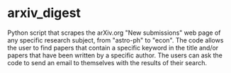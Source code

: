 # arxiv_digest

Python script that scrapes the arXiv.org "New submissions" web page of any specific research subject, from "astro-ph" to "econ".  The code allows the user to find papers that contain a specific keyword in the title and/or papers that have been written by a specific author. The users can ask the code to send an email to themselves with the results of their search.
